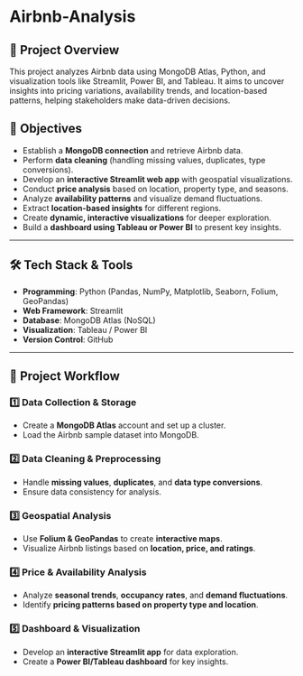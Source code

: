 # Airbnb-Analysis


## 📌 Project Overview
This project analyzes Airbnb data using MongoDB Atlas, Python, and visualization tools like Streamlit, Power BI, and Tableau. It aims to uncover insights into pricing variations, availability trends, and location-based patterns, helping stakeholders make data-driven decisions.

## 🎯 Objectives
- Establish a **MongoDB connection** and retrieve Airbnb data.
- Perform **data cleaning** (handling missing values, duplicates, type conversions).
- Develop an **interactive Streamlit web app** with geospatial visualizations.
- Conduct **price analysis** based on location, property type, and seasons.
- Analyze **availability patterns** and visualize demand fluctuations.
- Extract **location-based insights** for different regions.
- Create **dynamic, interactive visualizations** for deeper exploration.
- Build a **dashboard using Tableau or Power BI** to present key insights.

---
## 🛠️ Tech Stack & Tools
- **Programming**: Python (Pandas, NumPy, Matplotlib, Seaborn, Folium, GeoPandas)
- **Web Framework**: Streamlit
- **Database**: MongoDB Atlas (NoSQL)
- **Visualization**: Tableau / Power BI
- **Version Control**: GitHub

---


## 🚀 Project Workflow
### 1️⃣ Data Collection & Storage
- Create a **MongoDB Atlas** account and set up a cluster.
- Load the Airbnb sample dataset into MongoDB.

### 2️⃣ Data Cleaning & Preprocessing
- Handle **missing values**, **duplicates**, and **data type conversions**.
- Ensure data consistency for analysis.

### 3️⃣ Geospatial Analysis
- Use **Folium & GeoPandas** to create **interactive maps**.
- Visualize Airbnb listings based on **location, price, and ratings**.

### 4️⃣ Price & Availability Analysis
- Analyze **seasonal trends**, **occupancy rates**, and **demand fluctuations**.
- Identify **pricing patterns based on property type and location**.

### 5️⃣ Dashboard & Visualization
- Develop an **interactive Streamlit app** for data exploration.
- Create a **Power BI/Tableau dashboard** for key insights.



